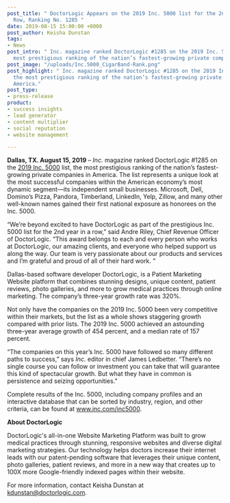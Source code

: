 ```yaml
---
post_title: " DoctorLogic Appears on the 2019 Inc. 5000 list for the 2nd Year in a
  Row, Ranking No. 1285 "
date: 2019-08-15 15:00:00 +0000
post_author: Keisha Dunstan
tags:
- News
post_intro: " Inc. magazine ranked DoctorLogic #1285 on the 2019 Inc. 5000 list, the
  most prestigious ranking of the nation’s fastest-growing private companies in America."
post_image: "/uploads/Inc.5000_CigarBand-Rank.png"
post_highlight: " Inc. magazine ranked DoctorLogic #1285 on the 2019 Inc. 5000 list,
  the most prestigious ranking of the nation’s fastest-growing private companies in
  America."
post_type:
- press-release
product:
- success insights
- lead generator
- content multiplier
- social reputation
- website management

---
```

**Dallas, TX. August 15, 2019** – _Inc._ magazine ranked DoctorLogic #1285 on the [2019 Inc. 5000](https://www.inc.com/inc5000/2019/top-private-companies-2019-inc5000.html) list, the most prestigious ranking of the nation’s fastest-growing private companies in America. The list represents a unique look at the most successful companies within the American economy’s most dynamic segment—its independent small businesses. Microsoft, Dell, Domino’s Pizza, Pandora, Timberland, LinkedIn, Yelp, Zillow, and many other well-known names gained their first national exposure as honorees on the Inc. 5000.

“We’re beyond excited to have DoctorLogic as part of the prestigious Inc. 5000 list for the 2nd year in a row,” said Andre Riley, Chief Revenue Officer of DoctorLogic. “This award belongs to each and every person who works at DoctorLogic, our amazing clients, and everyone who helped support us along the way. Our team is very passionate about our products and services and I’m grateful and proud of all of their hard work. ”

Dallas-based software developer DoctorLogic, is a Patient Marketing Website platform that combines stunning designs, unique content, patient reviews, photo galleries, and more to grow medical practices through online marketing. The company’s three-year growth rate was 320%.

Not only have the companies on the 2019 Inc. 5000 been very competitive within their markets, but the list as a whole shows staggering growth compared with prior lists. The 2019 Inc. 5000 achieved an astounding three-year average growth of 454 percent, and a median rate of 157 percent.

“The companies on this year’s Inc. 5000 have followed so many different paths to success,” says _Inc._ editor in chief James Ledbetter. “There’s no single course you can follow or investment you can take that will guarantee this kind of spectacular growth. But what they have in common is persistence and seizing opportunities.”

Complete results of the Inc. 5000, including company profiles and an interactive database that can be sorted by industry, region, and other criteria, can be found at www.inc.com/inc5000.

**About DoctorLogic**

DoctorLogic's all-in-one Website Marketing Platform was built to grow medical practices through stunning, responsive websites and diverse digital marketing strategies. Our technology helps doctors increase their internet leads with our patent-pending software that leverages their unique content, photo galleries, patient reviews, and more in a new way that creates up to 100X more Google-friendly indexed pages within their website.

For more information, contact Keisha Dunstan at [kdunstan@doctorlogic.com](mailto:kdunstan@doctorlogic.com).